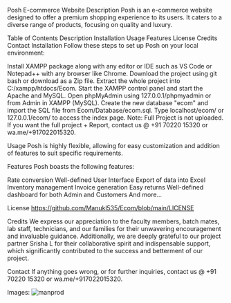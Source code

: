 Posh E-commerce Website
Description
Posh is an e-commerce website designed to offer a premium shopping experience to its users. It caters to a diverse range of products, focusing on quality and luxury.

Table of Contents
Description
Installation
Usage
Features
License
Credits
Contact
Installation
Follow these steps to set up Posh on your local environment:

Install XAMPP package along with any editor or IDE such as VS Code or Notepad++ with any browser like Chrome.
Download the project using git bash or download as a Zip file.
Extract the whole project into C:/xampp/htdocs/Ecom.
Start the XAMPP control panel and start the Apache and MySQL.
Open phpMyAdmin using 127.0.0.1/phpmyadmin or from Admin in XAMPP (MySQL).
Create the new database "ecom" and import the SQL file from Ecom/Database/ecom.sql.
Type localhost/ecom/ or 127.0.0.1/ecom/ to access the index page.
Note: Full Project is not uploaded. If you want the full project + Report, contact us @ +91 70220 15320 or wa.me/+917022015320.

Usage
Posh is highly flexible, allowing for easy customization and addition of features to suit specific requirements.

Features
Posh boasts the following features:

Rate conversion
Well-defined User Interface
Export of data into Excel
Inventory management
Invoice generation
Easy returns
Well-defined dashboard for both Admin and Customers
And more...

License
https://github.com/Manukl535/Ecom/blob/main/LICENSE

Credits
We express our appreciation to the faculty members, batch mates, lab staff, technicians, and our families for their unwavering encouragement and invaluable guidance. Additionally, we are deeply grateful to our project partner Srisha L for their collaborative spirit and indispensable support, which significantly contributed to the success and betterment of our project.

Contact
If anything goes wrong, or for further inquiries, contact us @ +91 70220 15320 or wa.me/+917022015320.

Images:
![manprod](https://github.com/Manukl535/Ecom/assets/120451566/eb7e38fd-ac1f-4394-a6e3-ba734bc906bd)


